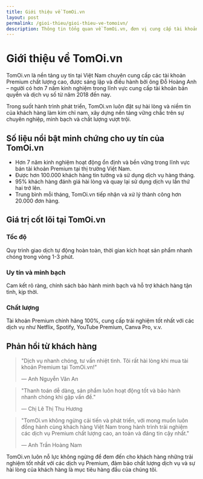 ```yaml
---
title: Giới thiệu về TomOi.vn
layout: post
permalink: /gioi-thieu/gioi-thieu-ve-tomoivn/
description: Thông tin tổng quan về TomOi.vn, đơn vị cung cấp tài khoản Premium chất lượng cao tại Việt Nam
---
```


# Giới thiệu về TomOi.vn

TomOi.vn là nền tảng uy tín tại Việt Nam chuyên cung cấp các tài khoản Premium chất lượng cao, được sáng lập và điều hành bởi ông Đỗ Hoàng Anh – người có hơn 7 năm kinh nghiệm trong lĩnh vực cung cấp tài khoản bản quyền và dịch vụ số từ năm 2018 đến nay.

Trong suốt hành trình phát triển, TomOi.vn luôn đặt sự hài lòng và niềm tin của khách hàng làm kim chỉ nam, xây dựng nền tảng vững chắc trên sự chuyên nghiệp, minh bạch và chất lượng vượt trội.

## Số liệu nổi bật minh chứng cho uy tín của TomOi.vn

- Hơn 7 năm kinh nghiệm hoạt động ổn định và bền vững trong lĩnh vực bán tài khoản Premium tại thị trường Việt Nam.
- Được hơn 100.000 khách hàng tin tưởng và sử dụng dịch vụ hàng tháng.
- 95% khách hàng đánh giá hài lòng và quay lại sử dụng dịch vụ lần thứ hai trở lên.
- Trung bình mỗi tháng, TomOi.vn tiếp nhận và xử lý thành công hơn 20.000 đơn hàng.

## Giá trị cốt lõi tại TomOi.vn

### Tốc độ
Quy trình giao dịch tự động hoàn toàn, thời gian kích hoạt sản phẩm nhanh chóng trong vòng 1-3 phút.

### Uy tín và minh bạch
Cam kết rõ ràng, chính sách bảo hành minh bạch và hỗ trợ khách hàng tận tình, kịp thời.

### Chất lượng
Tài khoản Premium chính hãng 100%, cung cấp trải nghiệm tốt nhất với các dịch vụ như Netflix, Spotify, YouTube Premium, Canva Pro, v.v.

## Phản hồi từ khách hàng

> "Dịch vụ nhanh chóng, tư vấn nhiệt tình. Tôi rất hài lòng khi mua tài khoản Premium tại TomOi.vn!"
> 
> — Anh Nguyễn Văn An

> "Thanh toán dễ dàng, sản phẩm luôn hoạt động tốt và bảo hành nhanh chóng khi gặp vấn đề."
> 
> — Chị Lê Thị Thu Hương

> "TomOi.vn không ngừng cải tiến và phát triển, với mong muốn luôn đồng hành cùng khách hàng Việt Nam trong hành trình trải nghiệm các dịch vụ Premium chất lượng cao, an toàn và đáng tin cậy nhất."
> 
> — Anh Trần Hoàng Nam

TomOi.vn luôn nỗ lực không ngừng để đem đến cho khách hàng những trải nghiệm tốt nhất với các dịch vụ Premium, đảm bảo chất lượng dịch vụ và sự hài lòng của khách hàng là mục tiêu hàng đầu của chúng tôi. 